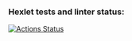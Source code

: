 ### Hexlet tests and linter status:
[![Actions Status](https://github.com/EldarOpera/frontend-project-46/workflows/hexlet-check/badge.svg)](https://github.com/EldarOpera/frontend-project-46/actions)